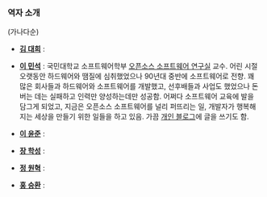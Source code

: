 ﻿### 역자 소개

(가나다순)

* [**김 대희**](mailto:) :

* [**이 민석**](mailto:ykhl1itj@gmail.com) : 국민대학교 소프트웨어학부 [오픈소스 소프트웨어 연구실](https://KMU-OSS-Laboratory.github.io) 교수. 어린 시절 오랫동안 하드웨어와 땜질에 심취했었으나 90년대 중반에 소프트웨어로 전향. 꽤 많은 회사들과 하드웨어와 소프트웨어를 개발했고, 선후배들과 사업도 했었으나 돈버는 데는 실패하고 인력만 양성하는데만 성공함. 어쩌다 소프트웨어 교육에 발을 담그게 되었고, 지금은 오픈소스 소프트웨어를 널리 퍼뜨리는 일, 개발자가 행복해지는 세상을 만들기 위한 일들을 하고 있음. 가끔 [개인 블로그](http://hl1itj.tistory.com)에 글을 쓰기도 함.

* [**이 윤준**](mailto:) : 

* [**장 학성**](mailto:) :

* [**정 원혁**](mailto:) :

* [**홍 승환**](mailto:hj332921@gmail.com) :


